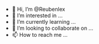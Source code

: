 - 👋 Hi, I’m @Reubenlex
- 👀 I’m interested in ...
- 🌱 I’m currently learning ...
- 💞️ I’m looking to collaborate on ...
- 📫 How to reach me ...

<!---
Reubenlex/Reubenlex is a ✨ special ✨ repository because its `README.md` (this file) appears on your GitHub profile.
You can click the Preview link to take a look at your changes.
--->
